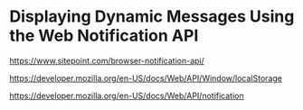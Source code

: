 # Displaying Dynamic Messages Using the Web Notification API




https://www.sitepoint.com/browser-notification-api/  


https://developer.mozilla.org/en-US/docs/Web/API/Window/localStorage  

https://developer.mozilla.org/en-US/docs/Web/API/notification  










